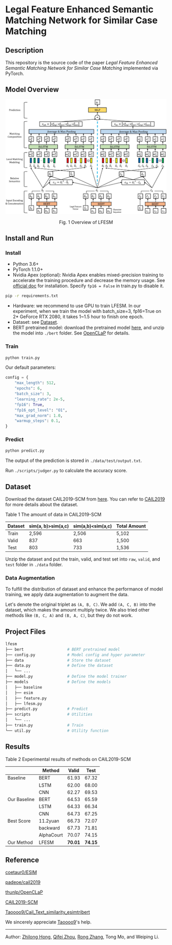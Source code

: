 # Legal Feature Enhanced Semantic Matching Network for Similar Case Matching

## Description

This repository is the source code of the paper *Legal Feature Enhanced Semantic Matching Network for Similar Case Matching* implemented via PyTorch.

## Model Overview

<div align="center">
    <img src="doc/model.jpg" alt="Model"/>
    <p> Fig. 1 Overview of LFESM</p>
</div>

## Install and Run

### Install

* Python 3.6+
* PyTorch 1.1.0+
* Nvidia Apex (optional): Nvidia Apex enables mixed-precision training to accelerate the training procedure and decrease the memory usage. See [official doc](https://github.com/NVIDIA/apex) for installation. Specify `fp16 = False` in train.py to disable it.

```bash
pip -r requirements.txt
```

* Hardware: we recommend to use GPU to train LFESM. In our experiment, when we train the model with batch_size=3, fp16=True on 2\* GeForce RTX 2080, it takes 1~1.5 hour to finish one epoch.
* Dataset: see [Dataset](#dataset).
* BERT pretrained model: download the pretrained model [here](https://thunlp.s3.cn-north-1.amazonaws.com.cn/plm/ms.zip), and unzip the model into `./bert` folder. See [OpenCLaP](https://github.com/thunlp/OpenCLaP) for details.

### Train

```bash
python train.py
```

Our default parameters:

```python
config = {
    "max_length": 512,
    "epochs": 6,
    "batch_size": 3,
    "learning_rate": 2e-5,
    "fp16": True,
    "fp16_opt_level": "O1",
    "max_grad_norm": 1.0,
    "warmup_steps": 0.1,
}
```

### Predict

```bash
python predict.py
```

The output of the prediction is stored in `./data/test/output.txt`.

Run `./scripts/judger.py` to calculate the accuracy score.

## Dataset

Download the dataset CAIL2019-SCM from [here](https://cail.oss-cn-qingdao.aliyuncs.com/cail2019/CAIL2019-SCM.zip). You can refer to [CAIL2019](https://github.com/china-ai-law-challenge/CAIL2019/tree/master/scm) for more details about the dataset.

Table 1 The amount of data in CAIL2019-SCM

| Dataset | sim(a, b)>sim(a,c)​ | sim(a,b)<sim(a,c)​ | Total Amount |
| ------- | ------------------ | ----------------- | ------------ |
| Train   | 2,596              | 2,506             | 5,102        |
| Valid   | 837                | 663               | 1,500        |
| Test    | 803                | 733               | 1,536        |

Unzip the dataset and put the train, valid, and test set into `raw`, `valid`, and `test` folder in `./data` folder.

### Data Augmentation

To fulfill the distribution of dataset and enhance the performance of model training, we apply data augmentation to augment the data. 

Let's denote the original triplet as `(A, B, C)`. We add `(A, C, B)` into the dataset, which makes the amount multiply twice. We also tried other methods like `(B, C, A)` and `(B, A, C)`, but they do not work.

## Project Files

```bash
lfesm
├── bert                   # BERT pretrained model
├── config.py              # Model config and hyper parameter
├── data                   # Store the dataset
├── data.py                # Define the dataset
│   └── ...
├── model.py               # Define the model trainer
├── models                 # Define the models
│   ├── baseline
│   ├── esim
│   ├── feature.py
│   ├── lfesm.py
├── predict.py             # Predict
├── scripts	               # Utilities
│   └── ...
├── train.py               # Train
└── util.py                # Utility function
```

## Results

Table 2 Experimental results of methods on CAIL2019-SCM

|              | Method     | Valid     | Test      |
| ------------ | ---------- | --------- | --------- |
| Baseline     | BERT       | 61.93     | 67.32     |
|              | LSTM       | 62.00     | 68.00     |
|              | CNN        | 62.27     | 69.53     |
| Our Baseline | BERT       | 64.53     | 65.59     |
|              | LSTM       | 64.33     | 66.34     |
|              | CNN        | 64.73     | 67.25     |
| Best Score   | 11.2yuan   | 66.73     | 72.07     |
|              | backward   | 67.73     | 71.81     |
|              | AlphaCourt | 70.07     | 74.15     |
| Our Method   | LFESM      | **70.01** | **74.15** |

## Reference

[coetaur0/ESIM](https://github.com/coetaur0/ESIM)

[padeoe/cail2019](https://github.com/padeoe/cail2019)

[thunlp/OpenCLaP](https://github.com/thunlp/OpenCLaP)

[CAIL2019-SCM](https://github.com/china-ai-law-challenge/CAIL2019/tree/master/scm)

[Taoooo9/Cail_Text_similarity_esimtribert](https://github.com/Taoooo9/Cail_Text_similarity_esimtribert)

We sincerely appreciate [Taoooo9](https://github.com/Taoooo9)'s help.

---

Author: [Zhilong Hong](https://github.com/Thesharing), [Qifei Zhou](https://github.com/Mrzhouqifei), [Rong Zhang](https://github.com/rzhangpku), Tong Mo, and Weiping Li.